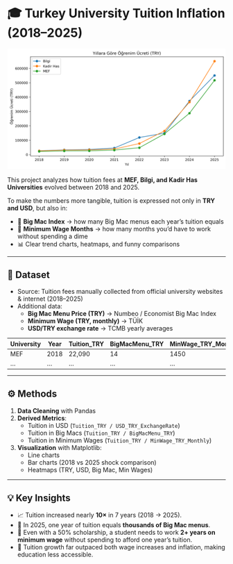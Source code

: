# 🎓 Turkey University Tuition Inflation (2018–2025)

<p align="center">
  <img src="visuals/tuition_prices_try_line_chart.png" alt="Tuition Prices" width="700"/>
</p>

This project analyzes how tuition fees at **MEF, Bilgi, and Kadir Has Universities** evolved between 2018 and 2025.  

To make the numbers more tangible, tuition is expressed not only in **TRY and USD**, but also in:  
- 🍔 **Big Mac Index** → how many Big Mac menus each year’s tuition equals  
- 💸 **Minimum Wage Months** → how many months you’d have to work without spending a dime  
- 📊 Clear trend charts, heatmaps, and funny comparisons  

---

## 📂 Dataset
- Source: Tuition fees manually collected from official university websites & internet (2018–2025)  
- Additional data:  
  - **Big Mac Menu Price (TRY)** → Numbeo / Economist Big Mac Index  
  - **Minimum Wage (TRY, monthly)** → TÜİK  
  - **USD/TRY exchange rate** → TCMB yearly averages  

| University | Year | Tuition_TRY | BigMacMenu_TRY | MinWage_TRY_Monthly | USD_TRY_ExchangeRate |
|------------|------|-------------|----------------|----------------------|-----------------------|
| MEF        | 2018 | 22,090      | 14             | 1450                 | 4.81                  |
| …          | …    | …           | …              | …                    | …                     |

---

## ⚙️ Methods
1. **Data Cleaning** with Pandas  
2. **Derived Metrics**:
   - Tuition in USD (`Tuition_TRY / USD_TRY_ExchangeRate`)  
   - Tuition in Big Macs (`Tuition_TRY / BigMacMenu_TRY`)  
   - Tuition in Minimum Wages (`Tuition_TRY / MinWage_TRY_Monthly`)  
3. **Visualization** with Matplotlib:
   - Line charts  
   - Bar charts (2018 vs 2025 shock comparison)  
   - Heatmaps (TRY, USD, Big Mac, Min Wages)  


---

## 💡 Key Insights
- 📈 Tuition increased nearly **10×** in 7 years (2018 → 2025).  
- 🍔 In 2025, one year of tuition equals **thousands of Big Mac menus**.  
- 💸 Even with a 50% scholarship, a student needs to work **2+ years on minimum wage** without spending to afford one year’s tuition.  
- 🚀 Tuition growth far outpaced both wage increases and inflation, making education less accessible.  